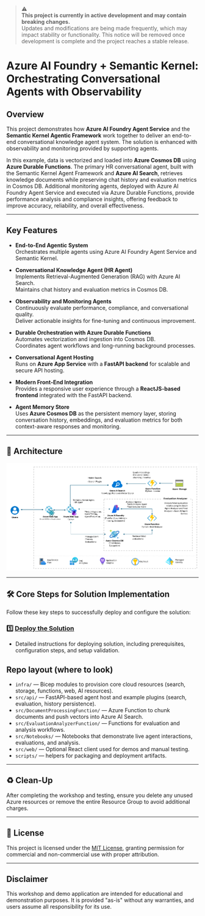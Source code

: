 > ⚠️  
> **This project is currently in active development and may contain breaking changes.**  
> Updates and modifications are being made frequently, which may impact stability or functionality. This notice will be removed once development is complete and the project reaches a stable release.  


# Azure AI Foundry + Semantic Kernel: Orchestrating Conversational Agents with Observability

## Overview  

This project demonstrates how **Azure AI Foundry Agent Service** and the **Semantic Kernel Agentic Framework** work together to deliver an end-to-end conversational knowledge agent system. The solution is enhanced with observability and monitoring provided by supporting agents.  

In this example, data is vectorized and loaded into **Azure Cosmos DB** using **Azure Durable Functions**. The primary HR conversational agent, built with the Semantic Kernel Agent Framework and **Azure AI Search**, retrieves knowledge documents while preserving chat history and evaluation metrics in Cosmos DB. Additional monitoring agents, deployed with Azure AI Foundry Agent Service and executed via Azure Durable Functions, provide performance analysis and compliance insights, offering feedback to improve accuracy, reliability, and overall effectiveness.  

---

## Key Features  

- **End-to-End Agentic System**  
  Orchestrates multiple agents using Azure AI Foundry Agent Service and Semantic Kernel.  

- **Conversational Knowledge Agent (HR Agent)**  
  Implements Retrieval-Augmented Generation (RAG) with Azure AI Search.  
  Maintains chat history and evaluation metrics in Cosmos DB.  

- **Observability and Monitoring Agents**  
  Continuously evaluate performance, compliance, and conversational quality.  
  Deliver actionable insights for fine-tuning and continuous improvement.  

- **Durable Orchestration with Azure Durable Functions**  
  Automates vectorization and ingestion into Cosmos DB.  
  Coordinates agent workflows and long-running background processes.  

- **Conversational Agent Hosting**  
  Runs on **Azure App Service** with a **FastAPI backend** for scalable and secure API hosting.  

- **Modern Front-End Integration**  
  Provides a responsive user experience through a **ReactJS-based frontend** integrated with the FastAPI backend.  

- **Agent Memory Store**  
  Uses **Azure Cosmos DB** as the persistent memory layer, storing conversation history, embeddings, and evaluation metrics for both context-aware responses and monitoring.  

---

## 📐  Architecture

![design](/media/diagram.png)

---


## 🛠️ **Core Steps for Solution Implementation**

Follow these key steps to successfully deploy and configure the solution:


### 1️⃣ [**Deploy the Solution**](docs/deployment.md)
- Detailed instructions for deploying solution, including prerequisites, configuration steps, and setup validation.   



## Repo layout (where to look)

- `infra/` — Bicep modules to provision core cloud resources (search, storage, functions, web, AI resources).
- `src/api/` — FastAPI-based agent host and example plugins (search, evaluation, history persistence).
- `src/DocumentProcessingFunction/` — Azure Function to chunk documents and push vectors into Azure AI Search.
- `src/EvaluationAnalyzerFunction/` — Functions for evaluation and analysis workflows.
- `src/Notebooks/` — Notebooks that demonstrate live agent interactions, evaluations, and analysis.
- `src/web/` — Optional React client used for demos and manual testing.
- `scripts/` — helpers for packaging and deployment artifacts.

---

## ♻️ **Clean-Up**

After completing the workshop and testing, ensure you delete any unused Azure resources or remove the entire Resource Group to avoid additional charges.

---

## 📜 License  
This project is licensed under the [MIT License](LICENSE.md), granting permission for commercial and non-commercial use with proper attribution.

---

## Disclaimer  
This workshop and demo application are intended for educational and demonstration purposes. It is provided "as-is" without any warranties, and users assume all responsibility for its use.